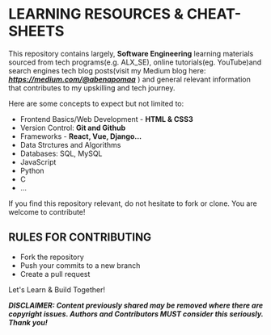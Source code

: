 # LEARNING RESOURCES & CHEAT-SHEETS
This repository contains largely, **Software Engineering** learning materials 
sourced from tech programs(e.g. ALX_SE), online tutorials(eg. YouTube)and search engines
tech blog posts(visit my Medium blog here: ***https://medium.com/@abenapomaa*** )
and general relevant information that contributes to my upskilling and tech journey.

Here are some concepts to expect but not limited to:
* Frontend Basics/Web Development - **HTML & CSS3**
* Version Control: **Git and Github**
* Frameworks - **React, Vue, Django...**
* Data Strctures and Algorithms
* Databases: SQL, MySQL
* JavaScript
* Python
* C
* ...

If you find this repository relevant, do not hesitate to fork or clone. 
You are welcome to contribute! 

## RULES FOR CONTRIBUTING
- Fork the repository
- Push your commits to a new branch
- Create a pull request

Let's Learn & Build Together!

***DISCLAIMER: Content previously shared may be removed where there are copyright issues. 
Authors and Contributors MUST consider this seriously. Thank you!*** 
